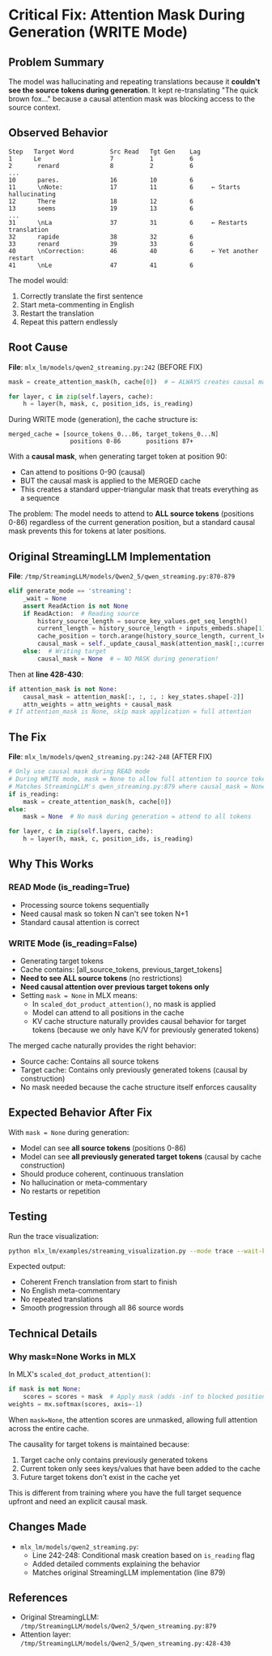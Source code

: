 # Critical Fix: Attention Mask During Generation (WRITE Mode)

## Problem Summary

The model was hallucinating and repeating translations because it **couldn't see the source tokens during generation**. It kept re-translating "The quick brown fox..." because a causal attention mask was blocking access to the source context.

## Observed Behavior

```
Step   Target Word          Src Read   Tgt Gen    Lag
1      Le                   7          1          6
2       renard              8          2          6
...
10      pares.              16         10         6
11      \nNote:             17         11         6     ← Starts hallucinating
12      There               18         12         6
13      seems               19         13         6
...
31      \nLa                37         31         6     ← Restarts translation
32      rapide              38         32         6
33      renard              39         33         6
40      \nCorrection:       46         40         6     ← Yet another restart
41      \nLe                47         41         6
```

The model would:
1. Correctly translate the first sentence
2. Start meta-commenting in English
3. Restart the translation
4. Repeat this pattern endlessly

## Root Cause

**File**: `mlx_lm/models/qwen2_streaming.py:242` (BEFORE FIX)

```python
mask = create_attention_mask(h, cache[0])  # ← ALWAYS creates causal mask

for layer, c in zip(self.layers, cache):
    h = layer(h, mask, c, position_ids, is_reading)
```

During WRITE mode (generation), the cache structure is:
```
merged_cache = [source_tokens_0...86, target_tokens_0...N]
                 positions 0-86       positions 87+
```

With a **causal mask**, when generating target token at position 90:
- Can attend to positions 0-90 (causal)
- BUT the causal mask is applied to the MERGED cache
- This creates a standard upper-triangular mask that treats everything as a sequence

The problem: The model needs to attend to **ALL source tokens** (positions 0-86) regardless of the current generation position, but a standard causal mask prevents this for tokens at later positions.

## Original StreamingLLM Implementation

**File**: `/tmp/StreamingLLM/models/Qwen2_5/qwen_streaming.py:870-879`

```python
elif generate_mode == 'streaming':
    _wait = None
    assert ReadAction is not None
    if ReadAction:  # Reading source
        history_source_length = source_key_values.get_seq_length()
        current_length = history_source_length + inputs_embeds.shape[1]
        cache_position = torch.arange(history_source_length, current_length, dtype=torch.long, device=cache_position.device)
        causal_mask = self._update_causal_mask(attention_mask[:,:current_length], inputs_embeds, cache_position, past_key_values, output_attentions)
    else:  # Writing target
        causal_mask = None  # ← NO MASK during generation!
```

Then at **line 428-430**:
```python
if attention_mask is not None:
    causal_mask = attention_mask[:, :, :, : key_states.shape[-2]]
    attn_weights = attn_weights + causal_mask
# If attention_mask is None, skip mask application = full attention
```

## The Fix

**File**: `mlx_lm/models/qwen2_streaming.py:242-248` (AFTER FIX)

```python
# Only use causal mask during READ mode
# During WRITE mode, mask = None to allow full attention to source tokens
# Matches StreamingLLM's qwen_streaming.py:879 where causal_mask = None
if is_reading:
    mask = create_attention_mask(h, cache[0])
else:
    mask = None  # No mask during generation = attend to all tokens

for layer, c in zip(self.layers, cache):
    h = layer(h, mask, c, position_ids, is_reading)
```

## Why This Works

### READ Mode (is_reading=True)
- Processing source tokens sequentially
- Need causal mask so token N can't see token N+1
- Standard causal attention is correct

### WRITE Mode (is_reading=False)
- Generating target tokens
- Cache contains: [all_source_tokens, previous_target_tokens]
- **Need to see ALL source tokens** (no restrictions)
- **Need causal attention over previous target tokens only**
- Setting `mask = None` in MLX means:
  - In `scaled_dot_product_attention()`, no mask is applied
  - Model can attend to all positions in the cache
  - KV cache structure naturally provides causal behavior for target tokens (because we only have K/V for previously generated tokens)

The merged cache naturally provides the right behavior:
- Source cache: Contains all source tokens
- Target cache: Contains only previously generated tokens (causal by construction)
- No mask needed because the cache structure itself enforces causality

## Expected Behavior After Fix

With `mask = None` during generation:
- Model can see **all source tokens** (positions 0-86)
- Model can see **all previously generated target tokens** (causal by cache construction)
- Should produce coherent, continuous translation
- No hallucination or meta-commentary
- No restarts or repetition

## Testing

Run the trace visualization:

```bash
python mlx_lm/examples/streaming_visualization.py --mode trace --wait-k 7
```

Expected output:
- Coherent French translation from start to finish
- No English meta-commentary
- No repeated translations
- Smooth progression through all 86 source words

## Technical Details

### Why mask=None Works in MLX

In MLX's `scaled_dot_product_attention()`:
```python
if mask is not None:
    scores = scores + mask  # Apply mask (adds -inf to blocked positions)
weights = mx.softmax(scores, axis=-1)
```

When `mask=None`, the attention scores are unmasked, allowing full attention across the entire cache.

The causality for target tokens is maintained because:
1. Target cache only contains previously generated tokens
2. Current token only sees keys/values that have been added to the cache
3. Future target tokens don't exist in the cache yet

This is different from training where you have the full target sequence upfront and need an explicit causal mask.

## Changes Made

- `mlx_lm/models/qwen2_streaming.py`:
  - Line 242-248: Conditional mask creation based on `is_reading` flag
  - Added detailed comments explaining the behavior
  - Matches original StreamingLLM implementation (line 879)

## References

- Original StreamingLLM: `/tmp/StreamingLLM/models/Qwen2_5/qwen_streaming.py:879`
- Attention layer: `/tmp/StreamingLLM/models/Qwen2_5/qwen_streaming.py:428-430`

